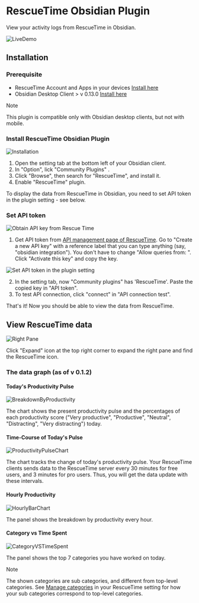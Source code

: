 # RescueTime Obsidian Plugin

View your activity logs from RescueTime in Obsidian.

![LiveDemo](./assets/LiveDemo.gif)
## Installation

### Prerequisite
- RescueTime Account and Apps in your devices [Install here](https://www.rescuetime.com/get_rescuetime)
- Obsidian Desktop Client > v 0.13.0 [Install here](https://obsidian.md/)
> [!NOTE]
> This plugin is compatible only with Obsidian desktop clients, but not with mobile.
### Install RescueTime Obsidian Plugin

![Installation](./assets/Installation.png)

1. Open the setting tab at the bottom left of your Obsidian client.
2. In "Option", lick "Community Plugins" .
3. Click "Browse", then search for "RescueTime", and install it.
4. Enable "RescueTime" plugin. 

To display the data from RescueTime in Obsidian, you need to set API token in the plugin setting - see below.
### Set API token


![Obtain API key from Rescue Time](./assets/ObtainAPIkeyFromRT.png)

1. Get API token from [API management page of RescueTime](https://www.rescuetime.com/anapi/manage). Go to "Create a new API key" with a reference label that you can type anything (say, "obsidian integration"). You don't have to change "Allow queries from: ". Click "Activate this key" and copy the key.
   
![Set API token in the plugin setting](./assets/SetAPItoken.png)

2. In the setting tab, now "Community plugins" has 'RescueTime'. Paste the copied key in "API token".
3. To test API connection, click "connect" in "API connection test".

That's it! Now you should be able to view the data from RescueTime.

## View RescueTime data

![Right Pane](./assets/RightPane.png)

Click "Expand" icon at the top right corner to expand the right pane and find the RescueTime icon.
### The data graph (as of v 0.1.2)

#### Today's Productivity Pulse
![BreakdownByProductivity](./assets/BreakdownByProductivity.png)

The chart shows the present productivity pulse and the percentages of each productivity score ("Very productive", "Productive", "Neutral", "Distracting", "Very distracting") today.

#### Time-Course of Today's Pulse
![ProductivityPulseChart](./assets/ProductivityPulseChart.png)

The chart tracks the change of today's productivity pulse.
Your RescueTime clients sends data to the RescueTime server every 30 minutes for free users, and 3 minutes for pro users. Thus, you will get the data update with these intervals.

#### Hourly Productivity
![HourlyBarChart](./assets/HourlyBarChart.png)

The panel shows the breakdown by productivity every hour.

#### Category vs Time Spent
![CategoryVSTimeSpent](./assets/CategoryVSTimeSpent.png)

The panel shows the top 7 categories you have worked on today.
> [!NOTE]
> The shown categories are sub categories, and different from top-level categories. See [Manage categories](https://www.rescuetime.com/categories) in your RescueTime setting for how your sub categories correspond to top-level categories.
